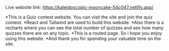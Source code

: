 Live website link: https://kaleidoscopic-mooncake-54c047.netlify.app/

*This is a Quiz contest website. You can visit the site and join the quiz contest.
*React and Tailwind are used to build this website.
*Also there is a recharts where you can see the total number of quizzes and see how many quizzes there are on any topic.
*This  is a routed page. So i hope you enjoy using this website. 
*And thank you for spending your valuable time on the site.
